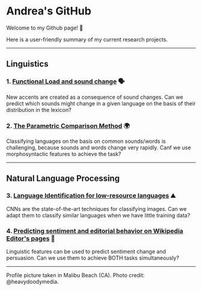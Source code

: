 # Andrea's GitHub

Welcome to my Github page! :wave:

Here is a user-friendly summary of my current research projects.

***

## Linguistics

### 1. [Functional Load and sound change](http://andreaceolin.eu/PWPL2020.pdf) :speaking_head:
New accents are created as a consequence of sound changes. Can we predict which sounds might change in a given language on the basis of their distribution in the lexicon?

### 2. [The Parametric Comparison Method](https://www.frontiersin.org/articles/10.3389/fpsyg.2020.488871/full) :earth_africa:
Classifying languages on the basis on common sounds/words is challenging, because sounds and words change very rapidly. Canf we use morphosyntactic features to achieve the task?


***

## Natural Language Processing

### 3. [Language Identification for low-resource languages](https://aclanthology.org/2021.vardial-1.12/) :mountain:
CNNs are the state-of-the-art techniques for classifying images. Can we adapt them to classify similar languages when we have little training data?

### 4. [Predicting sentiment and editorial behavior on Wikipedia Editor's pages](http://andreaceolin.eu/WikiTalkEdit_naacl.pdf) :handshake:
Linguistic features can be used to predict sentiment change and persuasion. Can we use them to achieve BOTH tasks simultaneously?


***

Profile picture taken in Malibu Beach (CA). Photo credit: @heavydoodymedia.
